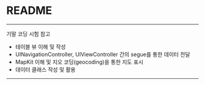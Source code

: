 # README

----
기말 코딩 시험 참고
* 테이블 뷰 이해 및 작성
* UINavigationController, UIViewController 간의 segue를 통한 데이터 전달
* MapKit 이해 및 지오 코딩(geocoding)을 통한 지도 표시
* 데이터 클래스 작성 및 활용 
---------------
